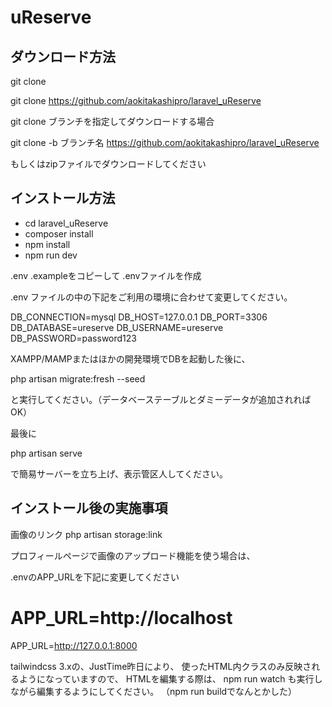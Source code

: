 # uReserve
 
 ## ダウンロード方法

 git clone

 git clone https://github.com/aokitakashipro/laravel_uReserve

 git clone ブランチを指定してダウンロードする場合

 git clone -b ブランチ名 https://github.com/aokitakashipro/laravel_uReserve

 もしくはzipファイルでダウンロードしてください

 ## インストール方法


- cd laravel_uReserve
- composer install
- npm install
- npm run dev

.env .exampleをコピーして .envファイルを作成

.env ファイルの中の下記をご利用の環境に合わせて変更してください。

DB_CONNECTION=mysql
DB_HOST=127.0.0.1
DB_PORT=3306
DB_DATABASE=ureserve
DB_USERNAME=ureserve
DB_PASSWORD=password123

XAMPP/MAMPまたはほかの開発環境でDBを起動した後に、

php artisan migrate:fresh --seed

と実行してください。（データベーステーブルとダミーデータが追加されればOK）

最後に

php artisan serve

で簡易サーバーを立ち上げ、表示管区人してください。

## インストール後の実施事項

画像のリンク
php artisan storage:link

プロフィールページで画像のアップロード機能を使う場合は、

.envのAPP_URLを下記に変更してください

# APP_URL=http://localhost
APP_URL=http://127.0.0.1:8000

tailwindcss 3.xの、JustTime昨日により、
使ったHTML内クラスのみ反映されるようになっていますので、
HTMLを編集する際は、
npm run watch も実行しながら編集するようにしてください。
（npm run buildでなんとかした）